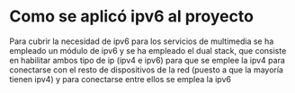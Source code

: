 # Como se aplicó ipv6 al proyecto

Para cubrir la necesidad de ipv6 para los servicios de multimedia se ha empleado un módulo de ipv6 y se ha empleado el dual stack, que consiste en habilitar ambos tipo de ip (ipv4 e ipv6) para que se emplee la ipv4 para conectarse con el resto de dispositivos de la red (puesto a que la mayoría tienen ipv4) y para conectarse entre ellos se emplea la ipv6
